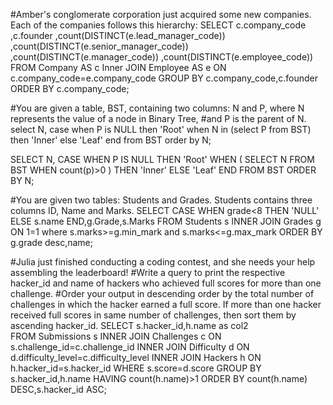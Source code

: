 #Amber's conglomerate corporation just acquired some new companies. Each of the companies follows this hierarchy:
SELECT c.company_code
    ,c.founder
    ,count(DISTINCT(e.lead_manager_code)) 
    ,count(DISTINCT(e.senior_manager_code))
    ,count(DISTINCT(e.manager_code))
    ,count(DISTINCT(e.employee_code))
    FROM Company AS c Inner JOIN  Employee AS e 
    ON c.company_code=e.company_code
GROUP BY c.company_code,c.founder
ORDER BY c.company_code;

#You are given a table, BST, containing two columns: N and P, where N represents the value of a node in Binary Tree, 
#and P is the parent of N.
select N, 
    case 
    when P is NULL then 'Root'
    when N in (select P from BST) then 'Inner' 
    else 'Leaf' end 
from BST 
order by N;


SELECT N,
    CASE
    WHEN P IS NULL THEN 'Root'
    WHEN (
    SELECT N FROM BST 
    WHEN count(p)>0
    ) THEN 'Inner'
    ELSE 'Leaf'
    END
    FROM BST
ORDER BY N;

#You are given two tables: Students and Grades. Students contains three columns ID, Name and Marks.
SELECT 
    CASE WHEN grade<8 THEN 'NULL'
         ELSE s.name END,g.Grade,s.Marks
FROM Students s INNER JOIN Grades g ON 1=1
where s.marks>=g.min_mark and s.marks<=g.max_mark 
ORDER BY g.grade desc,name;

#Julia just finished conducting a coding contest, and she needs your help assembling the leaderboard! 
#Write a query to print the respective hacker_id and name of hackers who achieved full scores for more than one challenge. 
#Order your output in descending order by the total number of challenges in which the hacker earned a full score. If more than one hacker received full scores in same number of challenges, then sort them by ascending hacker_id.
SELECT  s.hacker_id,h.name as col2   
    FROM Submissions s INNER JOIN Challenges c
    ON s.challenge_id=c.challenge_id
    INNER JOIN Difficulty d 
    ON d.difficulty_level=c.difficulty_level
    INNER JOIN Hackers h
    ON h.hacker_id=s.hacker_id
WHERE s.score=d.score 
GROUP BY s.hacker_id,h.name
HAVING count(h.name)>1
ORDER BY count(h.name) DESC,s.hacker_id ASC;


